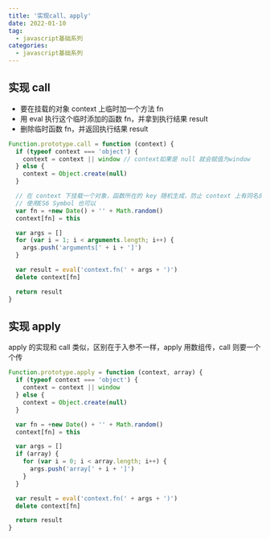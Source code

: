 ```yaml
---
title: '实现call、apply'
date: 2022-01-10
tag:
  - javascript基础系列
categories:
  - javascript基础系列
---
```


## 实现 call

- 要在挂载的对象 context 上临时加一个方法 fn
- 用 eval 执行这个临时添加的函数 fn，并拿到执行结果 result
- 删除临时函数 fn，并返回执行结果 result

```js
Function.prototype.call = function (context) {
  if (typeof context === 'object') {
    context = context || window // context如果是 null 就会赋值为window
  } else {
    context = Object.create(null)
  }

  // 在 context 下挂载一个对象，函数所在的 key 随机生成，防止 context 上有同名的 key
  // 使用ES6 Symbol 也可以
  var fn = +new Date() + '' + Math.random()
  context[fn] = this

  var args = []
  for (var i = 1; i < arguments.length; i++) {
    args.push('arguments[' + i + ']')
  }

  var result = eval('context.fn(' + args + ')')
  delete context[fn]

  return result
}
```

## 实现 apply

apply 的实现和 call 类似，区别在于入参不一样，apply 用数组传，call 则要一个个传

```js
Function.prototype.apply = function (context, array) {
  if (typeof context === 'object') {
    context = context || window
  } else {
    context = Object.create(null)
  }

  var fn = +new Date() + '' + Math.random()
  context[fn] = this

  var args = []
  if (array) {
    for (var i = 0; i < array.length; i++) {
      args.push('array[' + i + ']')
    }
  }

  var result = eval('context.fn(' + args + ')')
  delete context[fn]

  return result
}
```
